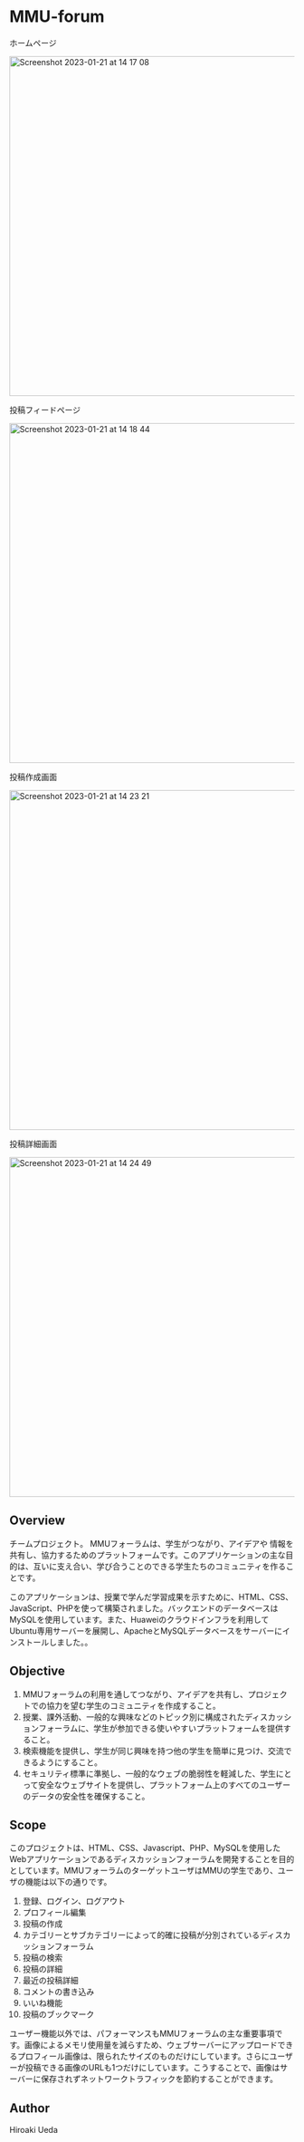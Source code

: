 # MMU-forum

<p>ホームページ</p>
<img width="600" alt="Screenshot 2023-01-21 at 14 17 08" src="https://user-images.githubusercontent.com/76618285/213846488-01209819-9485-42ac-9d0c-3b6712293a6d.png">

<p>投稿フィードページ</p>
<img width="600" alt="Screenshot 2023-01-21 at 14 18 44" src="https://user-images.githubusercontent.com/76618285/213846542-65f4a7eb-18b3-4e7d-a483-348e6cb264f1.png">

<p>投稿作成画面</p>
<img width="600" alt="Screenshot 2023-01-21 at 14 23 21" src="https://user-images.githubusercontent.com/76618285/213846700-bc598afb-f13f-487d-9e62-743f0b240a04.png">

<p>投稿詳細画面</p>
<img width="600" alt="Screenshot 2023-01-21 at 14 24 49" src="https://user-images.githubusercontent.com/76618285/213846759-07b2db24-3e86-4f60-96ac-0da28d43c0ea.png">

## Overview
チームプロジェクト。
MMUフォーラムは、学生がつながり、アイデアや 情報を共有し、協力するためのプラットフォームです。このアプリケーションの主な目的は、互いに支え合い、学び合うことのできる学生たちのコミュニティを作ることです。

このアプリケーションは、授業で学んだ学習成果を示すために、HTML、CSS、JavaScript、PHPを使って構築されました。バックエンドのデータベースはMySQLを使用しています。また、Huaweiのクラウドインフラを利用してUbuntu専用サーバーを展開し、ApacheとMySQLデータベースをサーバーにインストールしました。。

## Objective
1. MMUフォーラムの利用を通してつながり、アイデアを共有し、プロジェクトでの協力を望む学生のコミュニティを作成すること。
2. 授業、課外活動、一般的な興味などのトピック別に構成されたディスカッションフォーラムに、学生が参加できる使いやすいプラットフォームを提供すること。
3. 検索機能を提供し、学生が同じ興味を持つ他の学生を簡単に見つけ、交流できるようにすること。
4. セキュリティ標準に準拠し、一般的なウェブの脆弱性を軽減した、学生にとって安全なウェブサイトを提供し、プラットフォーム上のすべてのユーザーのデータの安全性を確保すること。

## Scope
このプロジェクトは、HTML、CSS、Javascript、PHP、MySQLを使用したWebアプリケーションであるディスカッションフォーラムを開発することを目的としています。MMUフォーラムのターゲットユーザはMMUの学生であり、ユーザの機能は以下の通りです。
1. 登録、ログイン、ログアウト
2. プロフィール編集
3. 投稿の作成
4. カテゴリーとサブカテゴリーによって的確に投稿が分別されているディスカッションフォーラム
5. 投稿の検索
6. 投稿の詳細
7. 最近の投稿詳細
8. コメントの書き込み
9. いいね機能
10. 投稿のブックマーク

ユーザー機能以外では、パフォーマンスもMMUフォーラムの主な重要事項です。画像によるメモリ使用量を減らすため、ウェブサーバーにアップロードできるプロフィール画像は、限られたサイズのものだけにしています。さらにユーザーが投稿できる画像のURLも1つだけにしています。こうすることで、画像はサーバーに保存されずネットワークトラフィックを節約することができます。

## Author
Hiroaki Ueda
